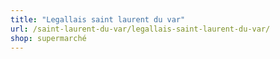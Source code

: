 ```yaml
---
title: "Legallais saint laurent du var"
url: /saint-laurent-du-var/legallais-saint-laurent-du-var/
shop: supermarché
---
```

